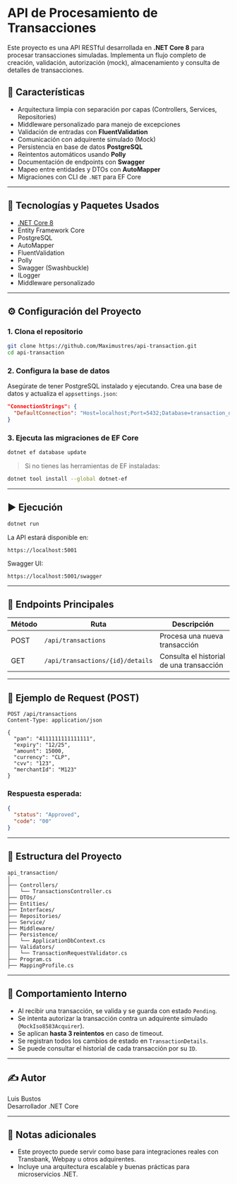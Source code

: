﻿# API de Procesamiento de Transacciones

Este proyecto es una API RESTful desarrollada en **.NET Core 8** para procesar transacciones simuladas. Implementa un flujo completo de creación, validación, autorización (mock), almacenamiento y consulta de detalles de transacciones.

## 🧩 Características

- Arquitectura limpia con separación por capas (Controllers, Services, Repositories)
- Middleware personalizado para manejo de excepciones
- Validación de entradas con **FluentValidation**
- Comunicación con adquirente simulado (Mock)
- Persistencia en base de datos **PostgreSQL**
- Reintentos automáticos usando **Polly**
- Documentación de endpoints con **Swagger**
- Mapeo entre entidades y DTOs con **AutoMapper**
- Migraciones con CLI de `.NET` para EF Core

---

## 🚀 Tecnologías y Paquetes Usados

- [.NET Core 8](https://dotnet.microsoft.com/en-us/)
- Entity Framework Core
- PostgreSQL
- AutoMapper
- FluentValidation
- Polly
- Swagger (Swashbuckle)
- ILogger
- Middleware personalizado

---

## ⚙️ Configuración del Proyecto

### 1. Clona el repositorio

```bash
git clone https://github.com/Maximustres/api-transaction.git
cd api-transaction
```

### 2. Configura la base de datos

Asegúrate de tener PostgreSQL instalado y ejecutando. Crea una base de datos y actualiza el `appsettings.json`:

```json
"ConnectionStrings": {
  "DefaultConnection": "Host=localhost;Port=5432;Database=transaction_db;Username=postgres;Password=tu_password"
}
```

### 3. Ejecuta las migraciones de EF Core

```bash
dotnet ef database update
```

> Si no tienes las herramientas de EF instaladas:
>
```bash
dotnet tool install --global dotnet-ef
```

---

## ▶️ Ejecución

```bash
dotnet run
```

La API estará disponible en:

```
https://localhost:5001
```

Swagger UI:

```
https://localhost:5001/swagger
```

---

## 📌 Endpoints Principales

| Método | Ruta                              | Descripción                              |
|--------|-----------------------------------|------------------------------------------|
| POST   | `/api/transactions`               | Procesa una nueva transacción            |
| GET    | `/api/transactions/{id}/details` | Consulta el historial de una transacción |

---

## 🧪 Ejemplo de Request (POST)

```http
POST /api/transactions
Content-Type: application/json

{
  "pan": "4111111111111111",
  "expiry": "12/25",
  "amount": 15000,
  "currency": "CLP",
  "cvv": "123",
  "merchantId": "M123"
}
```

### Respuesta esperada:

```json
{
  "status": "Approved",
  "code": "00"
}
```

---

## 📁 Estructura del Proyecto

```
api_transaction/
│
├── Controllers/
│   └── TransactionsController.cs
├── DTOs/
├── Entities/
├── Interfaces/
├── Repositories/
├── Service/
├── Middleware/
├── Persistence/
│   └── ApplicationDbContext.cs
├── Validators/
│   └── TransactionRequestValidator.cs
├── Program.cs
├── MappingProfile.cs
```

---

## 🔄 Comportamiento Interno

- Al recibir una transacción, se valida y se guarda con estado `Pending`.
- Se intenta autorizar la transacción contra un adquirente simulado (`MockIso8583Acquirer`).
- Se aplican **hasta 3 reintentos** en caso de timeout.
- Se registran todos los cambios de estado en `TransactionDetails`.
- Se puede consultar el historial de cada transacción por su `ID`.

---

## ✍️ Autor

Luis Bustos  
Desarrollador .NET Core

---

## 📝 Notas adicionales

- Este proyecto puede servir como base para integraciones reales con Transbank, Webpay u otros adquirentes.
- Incluye una arquitectura escalable y buenas prácticas para microservicios .NET.
